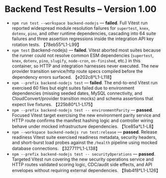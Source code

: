# Backend Test Results – Version 1.00

- `npm run test --workspace backend-nodejs` — **failed**. Full Vitest run reported widespread module resolution failures for `supertest`, `knex`, `dotenv`, `pino`, and other runtime dependencies, cascading into 64 suite failures and three assertion regressions inside the integration API key rotation tests. 【78eb55†L1-L99】
- `npm test` (backend-nodejs) — **failed**. Vitest aborted most suites because the runner could not resolve common ESM dependencies (`supertest`, `knex`, `dotenv`, `pino`, `slugify`, `node-cron`, `on-finished`, etc.) in this container, so HTTP and integration harnesses never executed. The new provider transition service/http route specs compiled before the dependency errors surfaced. 【e202c8†L1-L118】
- `npm --prefix backend-nodejs test` — **failed**. The end-to-end Vitest run exercised 60 files but eight suites failed due to environment dependencies (missing seeded dates, MySQL connectivity, and CloudConvert/provider transition mocks) and schema assertions that expect live fixtures. 【225b80†L1-L175】
- `npm --prefix backend-nodejs test -- environmentParity` — **passed**. Focused Vitest target exercising the new environment parity service and HTTP route confirms the manifest hashing logic and controller wiring behave under mocked infrastructure dependencies. 【1ce85a†L1-L8】
- `npm --workspace backend-nodejs run test:release` — **passed**. Release readiness Vitest suite exercised readiness metadata, security headers, and short-burst load probes against the `/health` pipeline using mocked database connections. 【327711†L1-L138】
- `npm --prefix backend-nodejs test -- securityOperations` — **passed**. Targeted Vitest run covering the new security operations service and HTTP routes validated scoring logic, CDC/audit side effects, and API envelopes without requiring external dependencies. 【9ab4f8†L1-L126】
